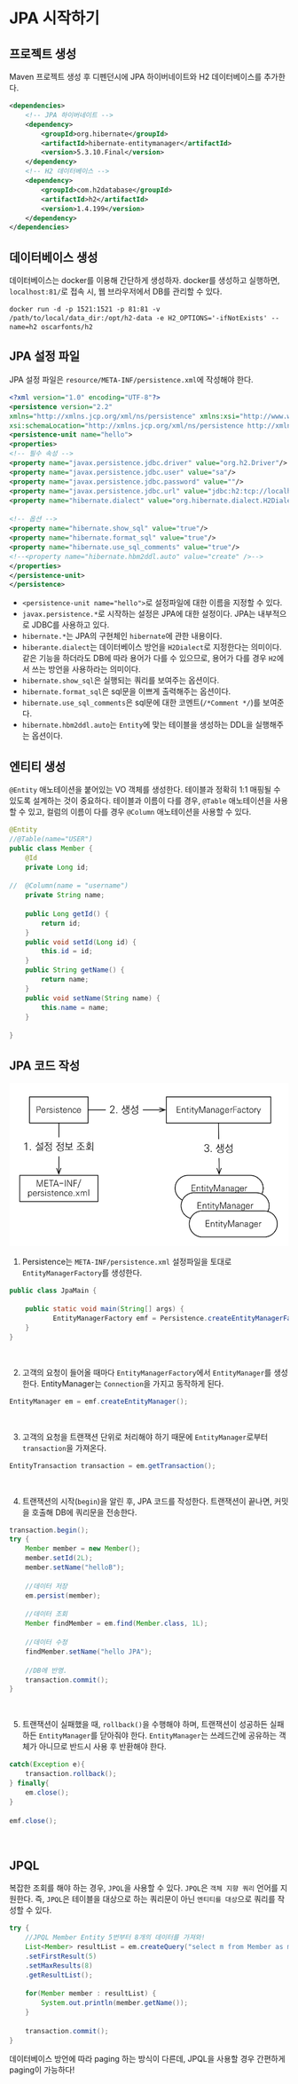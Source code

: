 # JPA 시작하기

## 프로젝트 생성

Maven 프로젝트 생성 후 디펜던시에 JPA 하이버네이트와 H2 데이터베이스를 추가한다.

```xml
<dependencies>
    <!-- JPA 하이버네이트 -->
    <dependency>
        <groupId>org.hibernate</groupId>
        <artifactId>hibernate-entitymanager</artifactId>
        <version>5.3.10.Final</version>
    </dependency>
    <!-- H2 데이터베이스 -->
    <dependency>
        <groupId>com.h2database</groupId>
        <artifactId>h2</artifactId>
        <version>1.4.199</version>
    </dependency>
</dependencies>
```

## 데이터베이스 생성

데이터베이스는 docker를 이용해 간단하게 생성하자. docker를 생성하고 실행하면, `localhost:81/`로 접속 시, 웹 브라우저에서 DB를 관리할 수 있다.

```docker
docker run -d -p 1521:1521 -p 81:81 -v /path/to/local/data_dir:/opt/h2-data -e H2_OPTIONS='-ifNotExists' --name=h2 oscarfonts/h2
```

## JPA 설정 파일

JPA 설정 파일은 `resource/META-INF/persistence.xml`에 작성해야 한다. 

```xml
<?xml version="1.0" encoding="UTF-8"?>
<persistence version="2.2"
xmlns="http://xmlns.jcp.org/xml/ns/persistence" xmlns:xsi="http://www.w3.org/2001/XMLSchema-instance"
xsi:schemaLocation="http://xmlns.jcp.org/xml/ns/persistence http://xmlns.jcp.org/xml/ns/persistence/persistence_2_2.xsd">
<persistence-unit name="hello">
<properties>
<!-- 필수 속성 -->
<property name="javax.persistence.jdbc.driver" value="org.h2.Driver"/>
<property name="javax.persistence.jdbc.user" value="sa"/>
<property name="javax.persistence.jdbc.password" value=""/>
<property name="javax.persistence.jdbc.url" value="jdbc:h2:tcp://localhost/~/test"/>
<property name="hibernate.dialect" value="org.hibernate.dialect.H2Dialect"/>

<!-- 옵션 -->
<property name="hibernate.show_sql" value="true"/>
<property name="hibernate.format_sql" value="true"/>
<property name="hibernate.use_sql_comments" value="true"/>
<!--<property name="hibernate.hbm2ddl.auto" value="create" />-->
</properties>
</persistence-unit>
</persistence>
```

- `<persistence-unit name="hello">`로 설정파일에 대한 이름을 지정할 수 있다.
- `javax.persistence.*`로 시작하는 설정은 JPA에 대한 설정이다. JPA는 내부적으로 JDBC를 사용하고 있다.
- `hibernate.*`는 JPA의 구현체인 `hibernate`에 관한 내용이다.
- `hiberante.dialect`는 데이터베이스 방언을 `H2Dialect`로 지정한다는 의미이다. 같은 기능을 하더라도 DB에 따라 용어가 다를 수 있으므로, 용어가 다를 경우 `H2`에서 쓰는 방언을 사용하라는 의미이다.
- `hibernate.show_sql`은 실행되는 쿼리를 보여주는 옵션이다.
- `hibernate.format_sql`은 sql문을 이쁘게 출력해주는 옵션이다.
- `hibernate.use_sql_comments`은 sql문에 대한 코멘트(`/*Comment */`)를 보여준다. 
- `hibernate.hbm2ddl.auto`는 `Entity`에 맞는 테이블을 생성하는 DDL을 실행해주는 옵션이다.

## 엔티티 생성

`@Entity` 애노테이션을 붙어있는 VO 객체를 생성한다. 테이블과 정확히 1:1 매핑될 수 있도록 설계하는 것이 중요하다. 테이블과 이름이 다를 경우, `@Table` 애노테이션을 사용할 수 있고, 컬럼의 이름이 다를 경우 `@Column` 애노테이션을 사용할 수 있다.

```java
@Entity
//@Table(name="USER")
public class Member {
	@Id
	private Long id;
	
//	@Column(name = "username")
	private String name;
	
	public Long getId() {
		return id;
	}
	public void setId(Long id) {
		this.id = id;
	}
	public String getName() {
		return name;
	}
	public void setName(String name) {
		this.name = name;
	}
	
}
```

## JPA 코드 작성

![JPA_구동방식](../images/JPA_구동방식.png)

1. Persistence는 `META-INF/persistence.xml` 설정파일을 토대로 `EntityManagerFactory`를 생성한다.

```java
public class JpaMain {
	
	public static void main(String[] args) {
           EntityManagerFactory emf = Persistence.createEntityManagerFactory("hello");
    }
}
```

<br>

2. 고객의 요청이 들어올 때마다 `EntityManagerFactory`에서 `EntityManager`를 생성한다. EntityManager는 `Connection`을 가지고 동작하게 된다.

```java
EntityManager em = emf.createEntityManager();
```

<br>

3. 고객의 요청을 트랜잭션 단위로 처리해야 하기 때문에 `EntityManager`로부터 `transaction`을 가져온다.

```java
EntityTransaction transaction = em.getTransaction();
```

<br>

4. 트랜잭션의 시작(`begin`)을 알린 후, JPA 코드를 작성한다. 트랜잭션이 끝나면, 커밋을 호출해 DB에 쿼리문을 전송한다.

```java
transaction.begin();
try {
    Member member = new Member();
    member.setId(2L);
    member.setName("helloB");

    //데이터 저장
    em.persist(member);

    //데이터 조회 
    Member findMember = em.find(Member.class, 1L);

    //데이터 수정
    findMember.setName("hello JPA");

    //DB에 반영.
    transaction.commit();
}
```

<br>

5. 트랜잭션이 실패했을 때, `rollback()`을 수행해야 하며, 트랜잭션이 성공하든 실패하든 `EntityManager`를 닫아줘야 한다. `EntityManager`는 쓰레드간에 공유하는 객체가 아니므로 반드시 사용 후 반환해야 한다.

```java
catch(Exception e){
    transaction.rollback();
} finally{
    em.close();
}

emf.close();
```

<br>

## JPQL

복잡한 조회를 해야 하는 경우, `JPQL`을 사용할 수 있다. `JPQL`은 `객체 지향 쿼리` 언어를 지원한다. 즉, `JPQL`은 테이블을 대상으로 하는 쿼리문이 아닌 `엔티티를 대상`으로 쿼리를 작성할 수 있다. 

```java
try {
    //JPQL Member Entity 5번부터 8개의 데이터를 가져와!
    List<Member> resultList = em.createQuery("select m from Member as m", Member.class)
    .setFirstResult(5)
    .setMaxResults(8)
    .getResultList();
    
    for(Member member : resultList) {
        System.out.println(member.getName());
    }
    
    transaction.commit();
}
```

데이터베이스 방언에 따라 paging 하는 방식이 다른데, JPQL을 사용할 경우 간편하게 paging이 가능하다!

